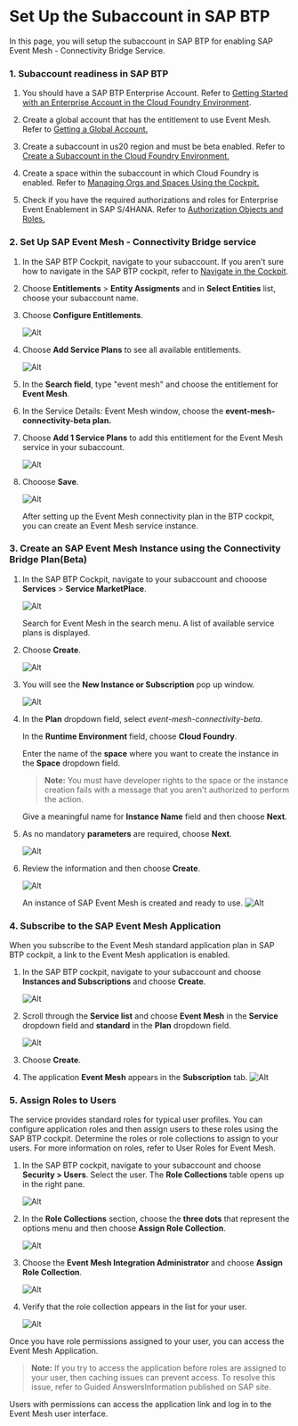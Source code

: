 # Set Up the Subaccount in SAP BTP
In this page, you will setup the subaccount in SAP BTP for enabling SAP Event Mesh - Connectivity Bridge Service.

### 1. Subaccount readiness in SAP BTP

1. You should have a SAP BTP Enterprise Account. Refer to [Getting Started with an Enterprise Account in the Cloud Foundry Environment](https://help.sap.com/docs/BTP/65de2977205c403bbc107264b8eccf4b/56440ab2380041e092c29baf2893ef97.html).

2. Create a global account that has the entitlement to use Event Mesh. Refer to [Getting a Global Account.](https://help.sap.com/docs/BTP/65de2977205c403bbc107264b8eccf4b/d61c2819034b48e68145c45c36acba6e.html#loiod61c2819034b48e68145c45c36acba6e)

3. Create a subaccount in us20 region and must be beta enabled. Refer to [Create a Subaccount in the Cloud Foundry Environment.](https://help.sap.com/docs/BTP/65de2977205c403bbc107264b8eccf4b/05280a123d3044ae97457a25b3013918.html)

4. Create a space within the subaccount in which Cloud Foundry is enabled. Refer to [Managing Orgs and Spaces Using the Cockpit.](https://help.sap.com/docs/BTP/65de2977205c403bbc107264b8eccf4b/c4c25cc63ac845779f76202360f98694.html)

5. Check if you have the required authorizations and roles for Enterprise Event Enablement in SAP S/4HANA. Refer to [Authorization Objects and Roles.](https://help.sap.com/docs/SAP_S4HANA_ON-PREMISE/810dfd34f2cc4f39aa8d946b5204fd9c/d847fc396adb4e27b0c6577a43b0eece.html?version=2020.000)


### 2. Set Up SAP Event Mesh - Connectivity Bridge service

1.  In the SAP BTP Cockpit, navigate to your subaccount. If you aren't sure how to navigate in the SAP BTP cockpit, refer to [Navigate in the Cockpit](https://help.sap.com/docs/BTP/65de2977205c403bbc107264b8eccf4b/0874895f1f78459f9517da55a11ffebd.html).

2. Choose **Entitlements** > **Entity Assigments**  and in **Select Entities** list, choose your subaccount name.

3. Choose **Configure Entitlements**.

    ![Alt](./images/01-configure.png)

4. Choose **Add Service Plans** to see all available entitlements.

    ![Alt](./images/02-addservice.png)

5. In the **Search field**, type "event mesh" and choose the entitlement for **Event Mesh**.

6. In the Service Details: Event Mesh window, choose the **event-mesh-connectivity-beta plan.**

7. Choose **Add 1 Service Plans** to add this entitlement for the Event Mesh service in your subaccount.

    ![Alt](./images/03-eventmeshconn.png)

8. Chooose **Save**.
    
    ![Alt](./images/04-saveservice.png)

    After setting up the Event Mesh connectivity plan in the BTP cockpit, you can create an Event Mesh service instance.

### 3. Create an SAP Event Mesh Instance using the Connectivity Bridge Plan(Beta)

1. In the SAP BTP Cockpit, navigate to your subaccount and chooose **Services** > **Service MarketPlace**.

    ![Alt](./images/05-servicemarketplace.png)

    Search for Event Mesh in the search menu. A list of available service plans is displayed.

2. Choose **Create**.

    ![Alt](./images/06-searcheventmesh.png)

3. You will see the **New Instance or Subscription** pop up window.

    ![Alt](./images/07-newinst01.png)

4. In the **Plan** dropdown field, select *event-mesh-connectivity-beta*.

   In the **Runtime Environment** field, choose **Cloud Foundry**.

   Enter the name of the **space** where you want to create the instance in the **Space** dropdown field.

    > **Note:** You must have developer rights to the space or the instance creation fails with a message that you aren't authorized to perform the action.

    Give a meaningful name for **Instance Name** field and then choose **Next**.


5. As no mandatory **parameters** are required, choose **Next**.

   ![Alt](./images/08-newinst02.png)

6. Review the information and then choose **Create**.

   ![Alt](./images/09-newinst03.png)


    An instance of SAP Event Mesh is created and ready to use.
    ![Alt](./images/10-instanceready.png)

### 4. Subscribe to the SAP Event Mesh Application

When you subscribe to the Event Mesh standard application plan in SAP BTP cockpit, a link to the Event Mesh application is enabled.

1. In the SAP BTP cockpit, navigate to your subaccount and choose **Instances and Subscriptions** and choose **Create**.

    ![Alt](./images/15-createsubscription.png)

2. Scroll through the **Service list** and choose **Event Mesh** in the **Service** dropdown field and **standard** in the **Plan** dropdown field.

    ![Alt](./images/16-newsubscription.png)

3. Choose **Create**.

4. The application **Event Mesh** appears in the **Subscription** tab.
![Alt](./images/17-createdsubscription.png)

### 5. Assign Roles to Users

The service provides standard roles for typical user profiles. You can configure application roles and then assign users to these roles using the SAP BTP cockpit.
Determine the roles or role collections to assign to your users.
For more information on roles, refer to User Roles for Event Mesh.

1. In the SAP BTP cockpit, navigate to your subaccount and choose **Security > Users**. Select the user. The **Role Collections** table opens up in the right pane.

    ![Alt](./images/11-securityuser.png)

2. In the **Role Collections** section, choose the **three dots** that represent the options menu and then choose **Assign Role Collection**.

    ![Alt](./images/12-chooserolecollection.png)

3. Choose the **Event Mesh Integration Administrator** and choose **Assign Role Collection**.

    ![Alt](./images/13-addrolecollection.png)

4. Verify that the role collection appears in the list for your user.

    ![Alt](./images/14-verifyrolecollection.png)

Once you have role permissions assigned to your user, you can access the Event Mesh Application.

> **Note:** If you try to access the application before roles are assigned to your user, then caching issues can prevent access. To resolve this issue, refer to Guided AnswersInformation published on SAP site.

Users with permissions can access the application link and log in to the Event Mesh user interface.


